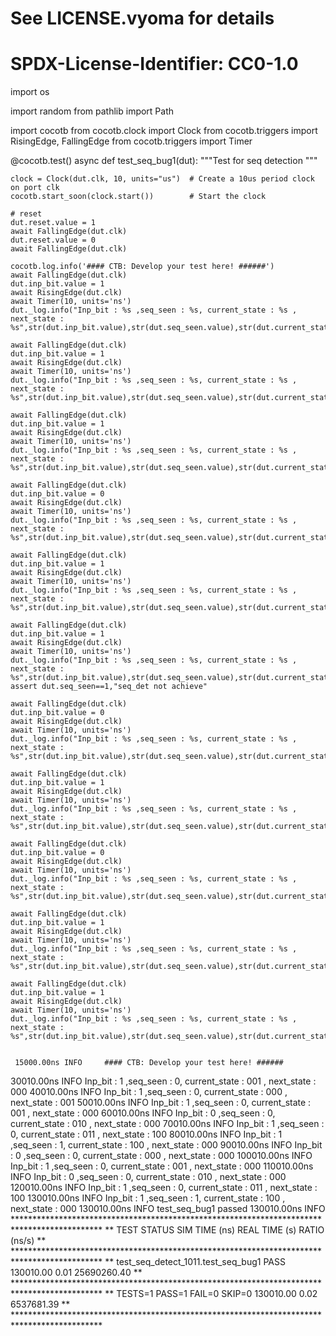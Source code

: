 # See LICENSE.vyoma for details

# SPDX-License-Identifier: CC0-1.0

import os


import random
from pathlib import Path

import cocotb
from cocotb.clock import Clock
from cocotb.triggers import RisingEdge, FallingEdge
from cocotb.triggers import Timer

@cocotb.test()
async def test_seq_bug1(dut):
    """Test for seq detection """

    clock = Clock(dut.clk, 10, units="us")  # Create a 10us period clock on port clk
    cocotb.start_soon(clock.start())        # Start the clock

    # reset
    dut.reset.value = 1
    await FallingEdge(dut.clk)  
    dut.reset.value = 0
    await FallingEdge(dut.clk)

    cocotb.log.info('#### CTB: Develop your test here! ######')
    await FallingEdge(dut.clk)
    dut.inp_bit.value = 1
    await RisingEdge(dut.clk)
    await Timer(10, units='ns')
    dut._log.info("Inp_bit : %s ,seq_seen : %s, current_state : %s , next_state : %s",str(dut.inp_bit.value),str(dut.seq_seen.value),str(dut.current_state.value),str(dut.next_state.value))

    await FallingEdge(dut.clk)
    dut.inp_bit.value = 1
    await RisingEdge(dut.clk)
    await Timer(10, units='ns')
    dut._log.info("Inp_bit : %s ,seq_seen : %s, current_state : %s , next_state : %s",str(dut.inp_bit.value),str(dut.seq_seen.value),str(dut.current_state.value),str(dut.next_state.value))
    
    await FallingEdge(dut.clk)  
    dut.inp_bit.value = 1
    await RisingEdge(dut.clk)
    await Timer(10, units='ns')
    dut._log.info("Inp_bit : %s ,seq_seen : %s, current_state : %s , next_state : %s",str(dut.inp_bit.value),str(dut.seq_seen.value),str(dut.current_state.value),str(dut.next_state.value))
    
    await FallingEdge(dut.clk)
    dut.inp_bit.value = 0
    await RisingEdge(dut.clk)
    await Timer(10, units='ns')
    dut._log.info("Inp_bit : %s ,seq_seen : %s, current_state : %s , next_state : %s",str(dut.inp_bit.value),str(dut.seq_seen.value),str(dut.current_state.value),str(dut.next_state.value))
    
    await FallingEdge(dut.clk)
    dut.inp_bit.value = 1
    await RisingEdge(dut.clk)
    await Timer(10, units='ns')
    dut._log.info("Inp_bit : %s ,seq_seen : %s, current_state : %s , next_state : %s",str(dut.inp_bit.value),str(dut.seq_seen.value),str(dut.current_state.value),str(dut.next_state.value))
    
    await FallingEdge(dut.clk)
    dut.inp_bit.value = 1
    await RisingEdge(dut.clk)
    await Timer(10, units='ns')
    dut._log.info("Inp_bit : %s ,seq_seen : %s, current_state : %s , next_state : %s",str(dut.inp_bit.value),str(dut.seq_seen.value),str(dut.current_state.value),str(dut.next_state.value))
    assert dut.seq_seen==1,"seq_det not achieve"

    await FallingEdge(dut.clk)
    dut.inp_bit.value = 0
    await RisingEdge(dut.clk)
    await Timer(10, units='ns')
    dut._log.info("Inp_bit : %s ,seq_seen : %s, current_state : %s , next_state : %s",str(dut.inp_bit.value),str(dut.seq_seen.value),str(dut.current_state.value),str(dut.next_state.value))
    
    await FallingEdge(dut.clk)
    dut.inp_bit.value = 1
    await RisingEdge(dut.clk)
    await Timer(10, units='ns')
    dut._log.info("Inp_bit : %s ,seq_seen : %s, current_state : %s , next_state : %s",str(dut.inp_bit.value),str(dut.seq_seen.value),str(dut.current_state.value),str(dut.next_state.value))
    
    await FallingEdge(dut.clk)
    dut.inp_bit.value = 0
    await RisingEdge(dut.clk)
    await Timer(10, units='ns')
    dut._log.info("Inp_bit : %s ,seq_seen : %s, current_state : %s , next_state : %s",str(dut.inp_bit.value),str(dut.seq_seen.value),str(dut.current_state.value),str(dut.next_state.value))
    
    await FallingEdge(dut.clk)
    dut.inp_bit.value = 1
    await RisingEdge(dut.clk)
    await Timer(10, units='ns')
    dut._log.info("Inp_bit : %s ,seq_seen : %s, current_state : %s , next_state : %s",str(dut.inp_bit.value),str(dut.seq_seen.value),str(dut.current_state.value),str(dut.next_state.value))
    
    await FallingEdge(dut.clk)
    dut.inp_bit.value = 1
    await RisingEdge(dut.clk)
    await Timer(10, units='ns')
    dut._log.info("Inp_bit : %s ,seq_seen : %s, current_state : %s , next_state : %s",str(dut.inp_bit.value),str(dut.seq_seen.value),str(dut.current_state.value),str(dut.next_state.value))
    
    
     15000.00ns INFO     #### CTB: Develop your test here! ######
 30010.00ns INFO     Inp_bit : 1 ,seq_seen : 0, current_state : 001 , next_state : 000
 40010.00ns INFO     Inp_bit : 1 ,seq_seen : 0, current_state : 000 , next_state : 001
 50010.00ns INFO     Inp_bit : 1 ,seq_seen : 0, current_state : 001 , next_state : 000
 60010.00ns INFO     Inp_bit : 0 ,seq_seen : 0, current_state : 010 , next_state : 000
 70010.00ns INFO     Inp_bit : 1 ,seq_seen : 0, current_state : 011 , next_state : 100
 80010.00ns INFO     Inp_bit : 1 ,seq_seen : 1, current_state : 100 , next_state : 000
 90010.00ns INFO     Inp_bit : 0 ,seq_seen : 0, current_state : 000 , next_state : 000
100010.00ns INFO     Inp_bit : 1 ,seq_seen : 0, current_state : 001 , next_state : 000
110010.00ns INFO     Inp_bit : 0 ,seq_seen : 0, current_state : 010 , next_state : 000
120010.00ns INFO     Inp_bit : 1 ,seq_seen : 0, current_state : 011 , next_state : 100
130010.00ns INFO     Inp_bit : 1 ,seq_seen : 1, current_state : 100 , next_state : 000
130010.00ns INFO     test_seq_bug1 passed
130010.00ns INFO     ********************************************************************************************
                     ** TEST                                STATUS  SIM TIME (ns)  REAL TIME (s)  RATIO (ns/s) **
                     ********************************************************************************************
                     ** test_seq_detect_1011.test_seq_bug1   PASS      130010.00           0.01   25690260.40  **
                     ********************************************************************************************
                     ** TESTS=1 PASS=1 FAIL=0 SKIP=0                   130010.00           0.02    6537681.39  **
                     ********************************************************************************************
                     
